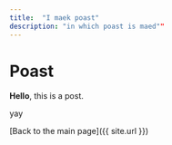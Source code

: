 ```yaml
---
title:  "I maek poast"
description: "in which poast is maed""
---
```


# Poast

**Hello**, this is a post.

yay

[Back to the main page]({{ site.url }})
